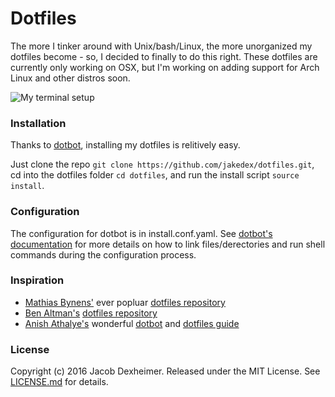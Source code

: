 # Dotfiles
The more I tinker around with Unix/bash/Linux, the more unorganized my dotfiles become - so, I decided to finally to do this right. These dotfiles are currently only working on OSX, but I'm working on adding support for Arch Linux and other distros soon.

![My terminal setup](http://www.jakedex.com/img/dotfiles2.png)
### Installation
Thanks to [dotbot](https://github.com/anishathalye/dotbot), installing my dotfiles is relitively easy.

Just clone the repo `git clone https://github.com/jakedex/dotfiles.git`, cd into the dotfiles folder `cd dotfiles`, and run the install script `source install`.

### Configuration
The configuration for dotbot is in install.conf.yaml. See [dotbot's documentation](https://github.com/anishathalye/dotbot#configuration) for more details on how to link files/derectories and run shell commands during the configuration process.

### Inspiration
* [Mathias Bynens'](https://mathiasbynens.be/) ever popluar [dotfiles repository](https://github.com/mathiasbynens/dotfiles)
* [Ben Altman's](http://benalman.com/) [dotfiles repository](https://github.com/cowboy/dotfiles)
* [Anish Athalye's](http://www.anishathalye.com/) wonderful [dotbot](https://github.com/anishathalye/dotbot) and [dotfiles guide](http://www.anishathalye.com/2014/08/03/managing-your-dotfiles/)

### License
Copyright (c) 2016 Jacob Dexheimer. Released under the MIT License. See [LICENSE.md](https://github.com/jakedex/dotfiles/blob/master/LICENSE) for details.
